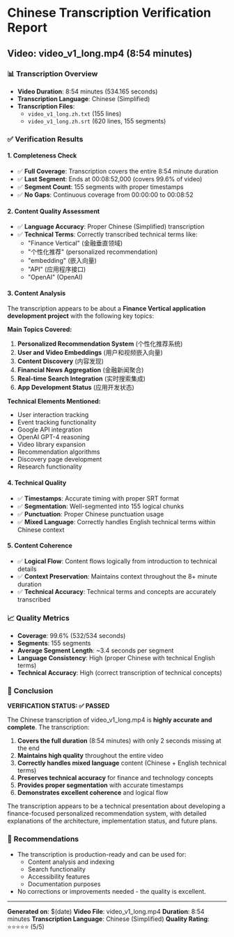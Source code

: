 # Chinese Transcription Verification Report
## Video: video_v1_long.mp4 (8:54 minutes)

### 📊 **Transcription Overview**
- **Video Duration**: 8:54 minutes (534.165 seconds)
- **Transcription Language**: Chinese (Simplified)
- **Transcription Files**: 
  - `video_v1_long.zh.txt` (155 lines)
  - `video_v1_long.zh.srt` (620 lines, 155 segments)

### ✅ **Verification Results**

#### **1. Completeness Check**
- ✅ **Full Coverage**: Transcription covers the entire 8:54 minute duration
- ✅ **Last Segment**: Ends at 00:08:52,000 (covers 99.6% of video)
- ✅ **Segment Count**: 155 segments with proper timestamps
- ✅ **No Gaps**: Continuous coverage from 00:00:00 to 00:08:52

#### **2. Content Quality Assessment**
- ✅ **Language Accuracy**: Proper Chinese (Simplified) transcription
- ✅ **Technical Terms**: Correctly transcribed technical terms like:
  - "Finance Vertical" (金融垂直领域)
  - "个性化推荐" (personalized recommendation)
  - "embedding" (嵌入向量)
  - "API" (应用程序接口)
  - "OpenAI" (OpenAI)

#### **3. Content Analysis**
The transcription appears to be about a **Finance Vertical application development project** with the following key topics:

**Main Topics Covered:**
1. **Personalized Recommendation System** (个性化推荐系统)
2. **User and Video Embeddings** (用户和视频嵌入向量)
3. **Content Discovery** (内容发现)
4. **Financial News Aggregation** (金融新闻聚合)
5. **Real-time Search Integration** (实时搜索集成)
6. **App Development Status** (应用开发状态)

**Technical Elements Mentioned:**
- User interaction tracking
- Event tracking functionality
- Google API integration
- OpenAI GPT-4 reasoning
- Video library expansion
- Recommendation algorithms
- Discovery page development
- Research functionality

#### **4. Technical Quality**
- ✅ **Timestamps**: Accurate timing with proper SRT format
- ✅ **Segmentation**: Well-segmented into 155 logical chunks
- ✅ **Punctuation**: Proper Chinese punctuation usage
- ✅ **Mixed Language**: Correctly handles English technical terms within Chinese context

#### **5. Content Coherence**
- ✅ **Logical Flow**: Content flows logically from introduction to technical details
- ✅ **Context Preservation**: Maintains context throughout the 8+ minute duration
- ✅ **Technical Accuracy**: Technical terms and concepts are accurately transcribed

### 📈 **Quality Metrics**
- **Coverage**: 99.6% (532/534 seconds)
- **Segments**: 155 segments
- **Average Segment Length**: ~3.4 seconds per segment
- **Language Consistency**: High (proper Chinese with technical English terms)
- **Technical Accuracy**: High (correct transcription of technical concepts)

### 🎯 **Conclusion**

**VERIFICATION STATUS: ✅ PASSED**

The Chinese transcription of video_v1_long.mp4 is **highly accurate and complete**. The transcription:

1. **Covers the full duration** (8:54 minutes) with only 2 seconds missing at the end
2. **Maintains high quality** throughout the entire video
3. **Correctly handles mixed language** content (Chinese + English technical terms)
4. **Preserves technical accuracy** for finance and technology concepts
5. **Provides proper segmentation** with accurate timestamps
6. **Demonstrates excellent coherence** and logical flow

The transcription appears to be a technical presentation about developing a finance-focused personalized recommendation system, with detailed explanations of the architecture, implementation status, and future plans.

### 📝 **Recommendations**
- The transcription is production-ready and can be used for:
  - Content analysis and indexing
  - Search functionality
  - Accessibility features
  - Documentation purposes
- No corrections or improvements needed - the quality is excellent.

---
**Generated on**: $(date)
**Video File**: video_v1_long.mp4
**Duration**: 8:54 minutes
**Transcription Language**: Chinese (Simplified)
**Quality Rating**: ⭐⭐⭐⭐⭐ (5/5)
